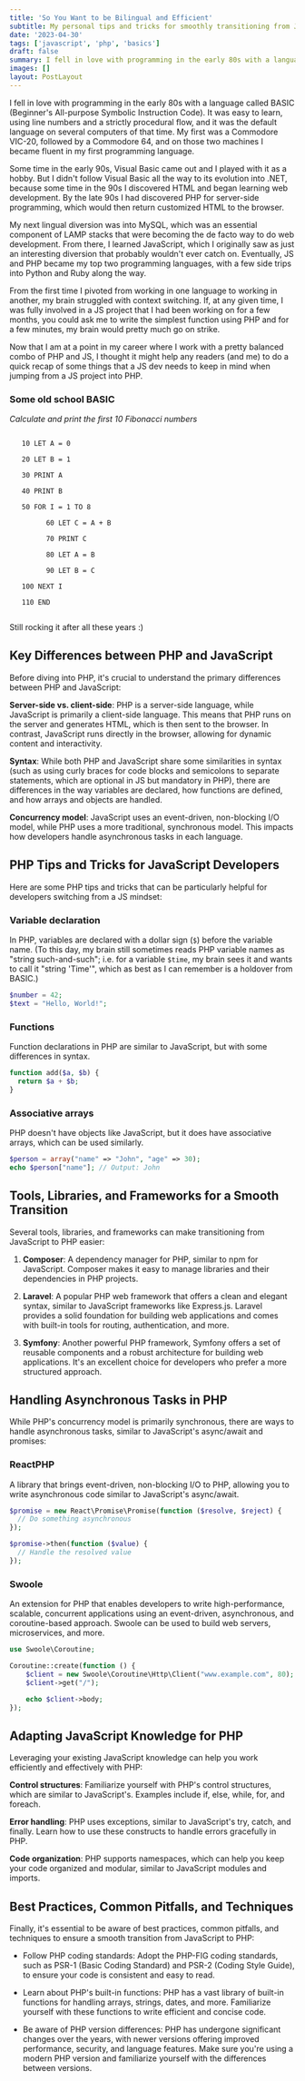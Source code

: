 ```yaml
---
title: 'So You Want to be Bilingual and Efficient'
subtitle: My personal tips and tricks for smoothly transitioning from JS to PHP and back
date: '2023-04-30'
tags: ['javascript', 'php', 'basics']
draft: false
summary: I fell in love with programming in the early 80s with a language called BASIC (Beginner's All-purpose Symbolic Instruction Code). It was easy to learn, using line numbers and a strictly procedural flow, and it was the default language on several computers of that time. My first was a Commodore VIC-20, followed by a Commodore 64, and on those two machines I became fluent in my first programming language.
images: []
layout: PostLayout
---
```


I fell in love with programming in the early 80s with a language called BASIC (Beginner's All-purpose Symbolic Instruction Code). It was easy to learn, using line numbers and a strictly procedural flow, and it was the default language on several computers of that time. My first was a Commodore VIC-20, followed by a Commodore 64, and on those two machines I became fluent in my first programming language.

Some time in the early 90s, Visual Basic came out and I played with it as a hobby. But I didn't follow Visual Basic all the way to its evolution into .NET, because some time in the 90s I discovered HTML and began learning web development. By the late 90s I had discovered PHP for server-side programming, which would then return customized HTML to the browser.

My next lingual diversion was into MySQL, which was an essential component of LAMP stacks that were becoming the de facto way to do web development. From there, I learned JavaScript, which I originally saw as just an interesting diversion that probably wouldn't ever catch on. Eventually, JS and PHP became my top two programming languages, with a few side trips into Python and Ruby along the way.

From the first time I pivoted from working in one language to working in another, my brain struggled with context switching. If, at any given time, I was fully involved in a JS project that I had been working on for a few months, you could ask me to write the simplest function using PHP and for a few minutes, my brain would pretty much go on strike.

Now that I am at a point in my career where I work with a pretty balanced combo of PHP and JS, I thought it might help any readers (and me) to do a quick recap of some things that a JS dev needs to keep in mind when jumping from a JS project into PHP.

<aside class="md:w-1/2 md:float-left w-full bg-gray-100 text-gray-800 px-4 py-2 mb-4 leading-normal tracking-wider">

  <h3>Some old school BASIC</h3>
  <p><em>Calculate and print the first 10 Fibonacci numbers</em></p>
  <code class="text-xs font-mono bg-gray-800 p-2 rounded text-gray-100">
   10 LET A = 0<br />
   20 LET B = 1<br />
   30 PRINT A<br />
   40 PRINT B<br />
   50 FOR I = 1 TO 8<br />
   &nbsp;&nbsp;&nbsp;&nbsp;&nbsp;&nbsp;60 LET C = A + B<br />
   &nbsp;&nbsp;&nbsp;&nbsp;&nbsp;&nbsp;70 PRINT C<br />
   &nbsp;&nbsp;&nbsp;&nbsp;&nbsp;&nbsp;80 LET A = B<br />
   &nbsp;&nbsp;&nbsp;&nbsp;&nbsp;&nbsp;90 LET B = C<br />
   100 NEXT I<br />
   110 END
  </code>
  <p>Still rocking it after all these years :)</p>
</aside>

## Key Differences between PHP and JavaScript

Before diving into PHP, it's crucial to understand the primary differences between PHP and JavaScript:

**Server-side vs. client-side**: PHP is a server-side language, while JavaScript is primarily a client-side language. This means that PHP runs on the server and generates HTML, which is then sent to the browser. In contrast, JavaScript runs directly in the browser, allowing for dynamic content and interactivity.

**Syntax**: While both PHP and JavaScript share some similarities in syntax (such as using curly braces for code blocks and semicolons to separate statements, which are optional in JS but mandatory in PHP), there are differences in the way variables are declared, how functions are defined, and how arrays and objects are handled.

**Concurrency model**: JavaScript uses an event-driven, non-blocking I/O model, while PHP uses a more traditional, synchronous model. This impacts how developers handle asynchronous tasks in each language.

## PHP Tips and Tricks for JavaScript Developers

Here are some PHP tips and tricks that can be particularly helpful for developers switching from a JS mindset:

### Variable declaration

In PHP, variables are declared with a dollar sign (`$`) before the variable name. (To this day, my brain still sometimes reads PHP variable names as "string such-and-such"; i.e. for a variable `$time`, my brain sees it and wants to call it "string 'Time'", which as best as I can remember is a holdover from BASIC.)

```php
$number = 42;
$text = "Hello, World!";
```

### Functions

Function declarations in PHP are similar to JavaScript, but with some differences in syntax.

```php
function add($a, $b) {
  return $a + $b;
}
```

### Associative arrays

PHP doesn't have objects like JavaScript, but it does have associative arrays, which can be used similarly.

```php
$person = array("name" => "John", "age" => 30);
echo $person["name"]; // Output: John
```

## Tools, Libraries, and Frameworks for a Smooth Transition

Several tools, libraries, and frameworks can make transitioning from JavaScript to PHP easier:

1. **Composer**: A dependency manager for PHP, similar to npm for JavaScript. Composer makes it easy to manage libraries and their dependencies in PHP projects.

2. **Laravel**: A popular PHP web framework that offers a clean and elegant syntax, similar to JavaScript frameworks like Express.js. Laravel provides a solid foundation for building web applications and comes with built-in tools for routing, authentication, and more.

3. **Symfony**: Another powerful PHP framework, Symfony offers a set of reusable components and a robust architecture for building web applications. It's an excellent choice for developers who prefer a more structured approach.

## Handling Asynchronous Tasks in PHP

While PHP's concurrency model is primarily synchronous, there are ways to handle asynchronous tasks, similar to JavaScript's async/await and promises:

### ReactPHP

A library that brings event-driven, non-blocking I/O to PHP, allowing you to write asynchronous code similar to JavaScript's async/await.

```php
$promise = new React\Promise\Promise(function ($resolve, $reject) {
  // Do something asynchronous
});

$promise->then(function ($value) {
  // Handle the resolved value
});
```

### Swoole

An extension for PHP that enables developers to write high-performance, scalable, concurrent applications using an event-driven, asynchronous, and coroutine-based approach. Swoole can be used to build web servers, microservices, and more.

```php
use Swoole\Coroutine;

Coroutine::create(function () {
    $client = new Swoole\Coroutine\Http\Client("www.example.com", 80);
    $client->get("/");

    echo $client->body;
});
```

## Adapting JavaScript Knowledge for PHP

Leveraging your existing JavaScript knowledge can help you work efficiently and effectively with PHP:

**Control structures**: Familiarize yourself with PHP's control structures, which are similar to JavaScript's. Examples include if, else, while, for, and foreach.

**Error handling**: PHP uses exceptions, similar to JavaScript's try, catch, and finally. Learn how to use these constructs to handle errors gracefully in PHP.

**Code organization**: PHP supports namespaces, which can help you keep your code organized and modular, similar to JavaScript modules and imports.

## Best Practices, Common Pitfalls, and Techniques

Finally, it's essential to be aware of best practices, common pitfalls, and techniques to ensure a smooth transition from JavaScript to PHP:

- Follow PHP coding standards: Adopt the PHP-FIG coding standards, such as PSR-1 (Basic Coding Standard) and PSR-2 (Coding Style Guide), to ensure your code is consistent and easy to read.

- Learn about PHP's built-in functions: PHP has a vast library of built-in functions for handling arrays, strings, dates, and more. Familiarize yourself with these functions to write efficient and concise code.

- Be aware of PHP version differences: PHP has undergone significant changes over the years, with newer versions offering improved performance, security, and language features. Make sure you're using a modern PHP version and familiarize yourself with the differences between versions.
